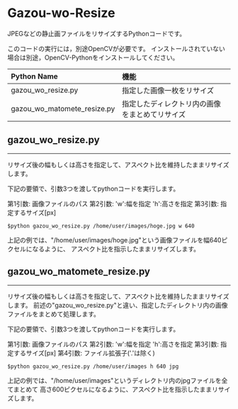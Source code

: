 # Gazou-wo-Resize
JPEGなどの静止画ファイルをリサイズするPythonコードです。

このコードの実行には，別途OpenCVが必要です。
インストールされていない場合は別途，OpenCV-Pythonをインストールしてください。

|Python Name|機能|
|:---|:---|
|gazou_wo_resize.py|指定した画像一枚をリサイズ|
|gazou_wo_matomete_resize.py|指定したディレクトリ内の画像をまとめてリサイズ|

## gazou_wo_resize.py
***
リサイズ後の幅もしくは高さを指定して、アスペクト比を維持したままリサイズします。

下記の要領で、引数3つを渡してpythonコードを実行します。

第1引数: 画像ファイルのパス
第2引数: 'w':幅を指定 'h':高さを指定
第3引数: 指定するサイズ[px]

```
$python gazou_wo_resize.py /home/user/images/hoge.jpg w 640
```

上記の例では、"/home/user/images/hoge.jpg"という画像ファイルを幅640ピクセルになるように、
アスペクト比を指示したままリサイズします。


## gazou_wo_matomete_resize.py
***
リサイズ後の幅もしくは高さを指定して、アスペクト比を維持したままリサイズします。
前述の"gazou_wo_resize.py"と違い、指定したディレクトリ内の画像ファイルをまとめて処理します。

下記の要領で、引数3つを渡してpythonコードを実行します。

第1引数: 画像ファイルのパス
第2引数: 'w':幅を指定 'h':高さを指定
第3引数: 指定するサイズ[px]
第4引数: ファイル拡張子('.'は除く)

```
$python gazou_wo_resize.py /home/user/images h 640 jpg
```

上記の例では、"/home/user/images"というディレクトリ内のjpgファイルを全てまとめて
高さ600ピクセルになるように、アスペクト比を指示したままリサイズします。

